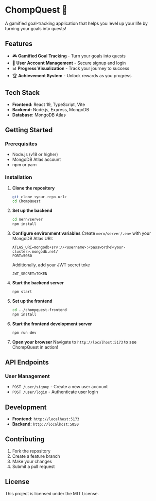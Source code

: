 # ChompQuest 🎯

A gamified goal-tracking application that helps you level up your life by turning your goals into quests!

## Features

- 🎮 **Gamified Goal Tracking** - Turn your goals into quests
- 👤 **User Account Management** - Secure signup and login
- 📊 **Progress Visualization** - Track your journey to success
- 🏆 **Achievement System** - Unlock rewards as you progress

## Tech Stack

- **Frontend:** React 19, TypeScript, Vite
- **Backend:** Node.js, Express, MongoDB
- **Database:** MongoDB Atlas

## Getting Started

### Prerequisites

- Node.js (v18 or higher)
- MongoDB Atlas account
- npm or yarn

### Installation

1. **Clone the repository**

   ```bash
   git clone <your-repo-url>
   cd ChompQuest
   ```

2. **Set up the backend**

   ```bash
   cd mern/server
   npm install
   ```

3. **Configure environment variables**
   Create `mern/server/.env` with your MongoDB Atlas URI:

   ```
   ATLAS_URI=mongodb+srv://<username>:<password>@<your-cluster>.mongodb.net/
   PORT=5050
   ```

   Additionally, add your JWT secret toke
   ```
   JWT_SECRET=TOKEN
   ```

5. **Start the backend server**

   ```bash
   npm start
   ```

6. **Set up the frontend**

   ```bash
   cd ../chompquest-frontend
   npm install
   ```

7. **Start the frontend development server**

   ```bash
   npm run dev
   ```

8. **Open your browser**
   Navigate to `http://localhost:5173` to see ChompQuest in action!

## API Endpoints

### User Management

- `POST /user/signup` - Create a new user account
- `POST /user/login` - Authenticate user login

## Development

- **Frontend:** `http://localhost:5173`
- **Backend:** `http://localhost:5050`

## Contributing

1. Fork the repository
2. Create a feature branch
3. Make your changes
4. Submit a pull request

## License

This project is licensed under the MIT License.
